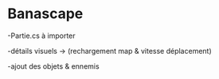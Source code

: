 # Banascape

-Partie.cs à importer

-détails visuels -> (rechargement map & vitesse déplacement)

-ajout des objets & ennemis
